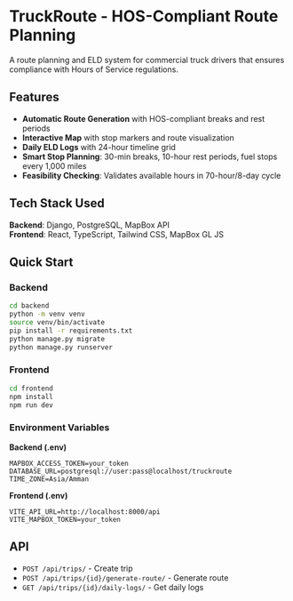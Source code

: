 # TruckRoute - HOS-Compliant Route Planning

A route planning and ELD system for commercial truck drivers that ensures compliance with Hours of Service regulations.

## Features

- **Automatic Route Generation** with HOS-compliant breaks and rest periods
- **Interactive Map** with stop markers and route visualization
- **Daily ELD Logs** with 24-hour timeline grid
- **Smart Stop Planning**: 30-min breaks, 10-hour rest periods, fuel stops every 1,000 miles
- **Feasibility Checking**: Validates available hours in 70-hour/8-day cycle

## Tech Stack Used

**Backend**: Django, PostgreSQL, MapBox API  
**Frontend**: React, TypeScript, Tailwind CSS, MapBox GL JS

## Quick Start

### Backend
```bash
cd backend
python -m venv venv
source venv/bin/activate
pip install -r requirements.txt
python manage.py migrate
python manage.py runserver
```

### Frontend
```bash
cd frontend
npm install
npm run dev
```

### Environment Variables

**Backend (.env)**
```
MAPBOX_ACCESS_TOKEN=your_token
DATABASE_URL=postgresql://user:pass@localhost/truckroute
TIME_ZONE=Asia/Amman
```

**Frontend (.env)**
```
VITE_API_URL=http://localhost:8000/api
VITE_MAPBOX_TOKEN=your_token
```


## API

- `POST /api/trips/` - Create trip
- `POST /api/trips/{id}/generate-route/` - Generate route
- `GET /api/trips/{id}/daily-logs/` - Get daily logs

